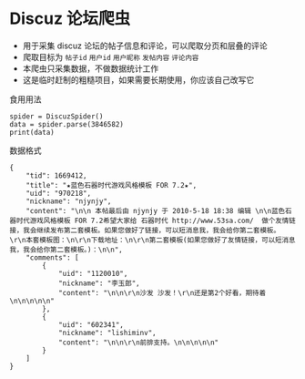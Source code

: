 # Discuz 论坛爬虫

- 用于采集 discuz 论坛的帖子信息和评论，可以爬取分页和层叠的评论  
- 爬取目标为 `帖子id` `用户id` `用户昵称` `发帖内容` `评论内容`  
- 本爬虫只采集数据，不做数据统计工作
- 这是临时赶制的粗糙项目，如果需要长期使用，你应该自己改写它 

食用用法
```
spider = DiscuzSpider()
data = spider.parse(3846582)
print(data)
```

数据格式
```
{
    "tid": 1669412,
    "title": "★蓝色石器时代游戏风格模板 FOR 7.2★",
    "uid": "970218",
    "nickname": "njynjy",
    "content": "\n\n 本帖最后由 njynjy 于 2010-5-18 18:38 编辑 \n\n蓝色石器时代游戏风格模板 FOR 7.2希望大家给 石器时代 http://www.53sa.com/  做个友情链接，我会继续发布第二套模板。如果您做好了链接，可以短消息我，我会给你第二套模板。\r\n本套模板图：\n\r\n下载地址：\n\r\n第二套模板(如果您做好了友情链接，可以短消息我，我会给你第二套模板。)：\n\n",
    "comments": [
        {
            "uid": "1120010",
            "nickname": "李玉郎",
            "content": "\n\n\r\n沙发 沙发！\r\n还是第2个好看，期待着\n\n\n\n\n"
        },
        {
            "uid": "602341",
            "nickname": "lishiminv",
            "content": "\n\n\r\n前排支持。\n\n\n\n\n"
        }
    ]
}
```